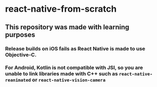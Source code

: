# react-native-from-scratch

## This repository was made with learning purposes
### Release builds on iOS fails as React Native is made to use Objective-C.
### For Android, Kotlin is not compatible with JSI, so you are unable to link libraries made with C++ such as `react-native-reanimated` or `react-native-vision-camera`
